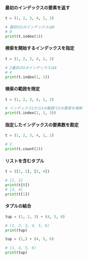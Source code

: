 #### 最初のインデックスの要素を返す
```python
t = (1, 2, 3, 4, 1, 2)

# 最初の1のインデックスは0
# 0
print(t.index(1))
```

#### 検索を開始するインデックスを指定
```python
t = (1, 2, 3, 4, 1, 2)

# 2番目の1のインデックスは4
# 4
print(t.index(1, 1))
```

#### 検索の範囲を限定
```python
t = (1, 2, 3, 4, 1, 2)

# インデックス1から3の範囲で2の要素を検索
print(t.index(2, 1, 3))
```

#### 指定したインデックスの要素数を勘定
```python
t = (1, 2, 3, 4, 1, 2)

# 2
print(t.count(2))
```

#### リストを含むタプル
```python
t = ([1, 2], [3, 4])

# [1, 2]
print(t[0])
# [3, 4]
print(t[1])
```

#### タプルの結合
```python
tup = (1, 2, 3) + (4, 5, 6)

# (1, 2, 3, 4, 5, 6)
print(tup)

tup = (1,) + (4, 5, 6)

# (1, 4, 5, 6)
print(tup)
```

